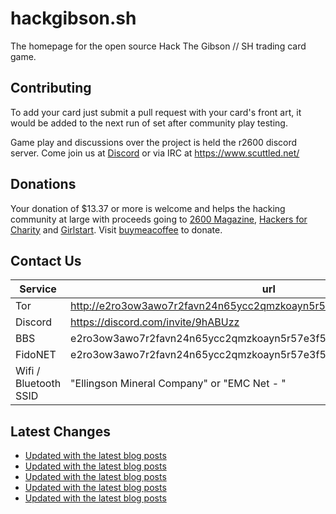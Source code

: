 # hackgibson.sh
The homepage for the open source Hack The Gibson // SH trading card game.


## Contributing

To add your card just submit a pull request with your card's front art, it would be added to the next run of set after community play testing.

Game play and discussions over the project is held the r2600 discord server. Come join us at [Discord](https://discord.com/invite/9hABUzz) or via IRC at https://www.scuttled.net/


## Donations

Your donation of $13.37 or more is welcome and helps the hacking community at large with proceeds going to [2600 Magazine](https://2600.com/), [Hackers for Charity](https://hackersforcharity.org) and [Girlstart](https://girlstart.org).  Visit [buymeacoffee](https://www.buymeacoffee.com/hackgibson.sh) to donate.


## Contact Us

Service | url
-|-
Tor | http://e2ro3ow3awo7r2favn24n65ycc2qmzkoayn5r57e3f56nvjwdcgg32ad.onion
Discord | https://discord.com/invite/9hABUzz
BBS | e2ro3ow3awo7r2favn24n65ycc2qmzkoayn5r57e3f56nvjwdcgg32ad.onion:23
FidoNET | e2ro3ow3awo7r2favn24n65ycc2qmzkoayn5r57e3f56nvjwdcgg32ad.onion:24554
Wifi / Bluetooth SSID | "Ellingson Mineral Company" or "EMC Net - <fidonet address>"

## Latest Changes
<!-- BLOG-POST-LIST:START -->
- [Updated with the latest blog posts](https://github.com/DFW2600/hackgibson.sh/commit/7c3a3472a57bbc171f15949e10e149d2f07903da)
- [Updated with the latest blog posts](https://github.com/DFW2600/hackgibson.sh/commit/91a16b5c6281efc71d9b6db6cf57a24da736b08b)
- [Updated with the latest blog posts](https://github.com/DFW2600/hackgibson.sh/commit/1fe34c626e2758ab78f64f6a2cfcbe74a5fd0fb3)
- [Updated with the latest blog posts](https://github.com/DFW2600/hackgibson.sh/commit/a251b221cad86844a6fbcaff187497b5f4267a9a)
- [Updated with the latest blog posts](https://github.com/DFW2600/hackgibson.sh/commit/b6ef0951695db9b1d997d950a1aa0b5568368fa1)
<!-- BLOG-POST-LIST:END -->
